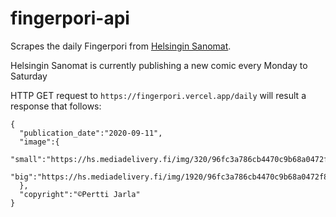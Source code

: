# fingerpori-api

Scrapes the daily Fingerpori from [Helsingin Sanomat](https://www.hs.fi/fingerpori/).

Helsingin Sanomat is currently publishing a new comic every Monday to Saturday

HTTP GET request to `https://fingerpori.vercel.app/daily` will result a response that follows:
```
{
  "publication_date":"2020-09-11",
  "image":{
    "small":"https://hs.mediadelivery.fi/img/320/96fc3a786cb4470c9b68a0472f83550c.jpg",
    "big":"https://hs.mediadelivery.fi/img/1920/96fc3a786cb4470c9b68a0472f83550c.jpg"
  },
  "copyright":"©Pertti Jarla"
}
```